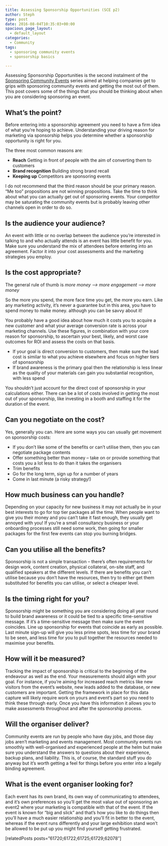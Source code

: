 ```yaml
---
title: Assessing Sponsorship Opportunities (SCE p2)
author: Steph
type: post
date: 2016-08-04T10:35:03+00:00
spacious_page_layout:
  - default_layout
categories:
  - Community
tags:
  - sponsoring community events
  - sponsorship basics

---
```

Assessing Sponsorship Opportunities is the second instalment of the [Sponsoring Community Events][1] series aimed at helping companies get to grips with sponsoring community events and getting the most out of them. This post covers some of the things that you should be thinking about when you are considering sponsoring an event.

## What&#8217;s the point?

Before entering into a sponsorship agreement you need to have a firm idea of what you&#8217;re hoping to achieve. Understanding your driving reason for marketing via sponsorship helps you determine whether a sponsorship opportunity is right for you.

The three most common reasons are:

  * **Reach** Getting in front of people with the aim of converting them to customers
  * **Brand recognition** Building strong brand recall
  * **Keeping up** Competitors are sponsoring events

I do not recommend that the third reason should be your primary reason. &#8220;Me too&#8221; propositions are not winning propositions. Take the time to think about what you can actually get out of sponsoring events. Your competitor may be saturating the community events but is probably leaving other channels open in order to do so.

## Is the audience your audience?

An event with little or no overlap between the audience you&#8217;re interested in talking to and who actually attends is an event has little benefit for you. Make sure you understand the mix of attendees before entering into an agreement. Factor it into your cost assessments and the marketing strategies you employ.

## Is the cost appropriate?

The general rule of thumb is _more money &#8211;> more engagement &#8211;> more money_

So the more you spend, the more face time you get, the more you earn. Like any marketing activity, it&#8217;s never a guarantee but in this area, you have to spend money to make money. although you can be savvy about it!

You probably have a good idea about how much it costs you to acquire a new customer and what your average conversion rate is across your marketing channels. Use these figures, in combination with your core reason for sponsorship, to ascertain your best, likely, and worst case outcomes for ROI and assess the costs on that basis.

  * If your goal is direct conversion to customers, then make sure the lead cost is similar to what you achieve elsewhere and focus on higher tiers of sponsorship
  * If brand awareness is the primary goal then the relationship is less linear as the quality of your materials can gain you substantial recognition, with less spend

You shouldn&#8217;t just account for the direct cost of sponsorship in your calculations either. There can be a lot of costs involved in getting the most out of your sponsorship, like investing in a booth and staffing it for the duration of the event.

## Can you negotiate on the cost?

Yes, generally you can. Here are some ways you can usually get movement on sponsorship costs:

  * If you don&#8217;t like some of the benefits or can&#8217;t utilise them, then you can negotiate package contents
  * Offer something better than money &#8211; take on or provide something that costs you a lot less to do than it takes the organisers
  * Trim benefits
  * Go for the long term, sign up for a number of years
  * Come in last minute (a risky strategy!)

## How much business can you handle?

Depending on your capacity for new business it may not actually be in your best interests to go for top tier packages all the time. When people want to give you their money and you can&#8217;t take it fast enough, they usually get annoyed with you! If you&#8217;re a small consultancy business or your onboarding processes still need some work, then going for smaller packages for the first few events can stop you burning bridges.

## Can you utilise all the benefits?

Sponsorship is not a simple transaction &#8211; there&#8217;s often requirements for design work, content creation, physical collateral, on-site staff, and qualified speakers at the different levels. If there are benefits you can&#8217;t utilise because you don&#8217;t have the resources, then try to either get them substituted for benefits you can utilise, or select a cheaper level.

## Is the timing right for you?

Sponsorship might be something you are considering doing all year round to build brand awareness or it could be tied to a specific time-sensitive message. If it&#8217;s a time-sensitive message then make sure the event coincides. Line up sponsorship for events that coincide as early as possible. Last minute sign-up will give you less prime spots, less time for your brand to be seen, and less time for you to pull together the resources needed to maximise your benefits.

## How will it be measured?

Tracking the impact of sponsorship is critical to the beginning of the endeavour as well as the end. Your measurements should align with your goal. For instance, if you&#8217;re aiming for increased reach metrics like new visitors from the event&#8217;s website, new leads added to the database, or new customers are important. Getting the framework in place for this data capture will likely require work on yours and event&#8217;s part so you need to think these through early. Once you have this information it allows you to make assessments throughout and after the sponsorship process.

## Will the organiser deliver?

Community events are run by people who have day jobs, and those day jobs aren&#8217;t marketing and events management. Most community events run smoothly with well-organised and experienced people at the helm but make sure you understand the answers to questions about their experience, backup plans, and liability. This is, of course, the standard stuff you do anyway but it&#8217;s worth getting a feel for things before you enter into a legally binding agreement.

## What is the event organiser looking for?

Each event has its own brand, its own way of communicating to attendees, and it&#8217;s own preferences so you&#8217;ll get the most value out of sponsoring an event2 where your marketing is compatible with that of the event. If the event is known for &#8220;big and slick&#8221; and that&#8217;s how you like to do things then you&#8217;ll have a much easier relationship and you&#8217;ll fit in better to the event, whereas if the event runs differently and your large exhibition stand won&#8217;t be allowed to be put up you might find yourself getting frustrated.

[relatedPosts posts=&#8221;61720;61722;61725;61729;62078&#8243;]

 [1]: https://itsalocke.com/sponsoring-community-events/